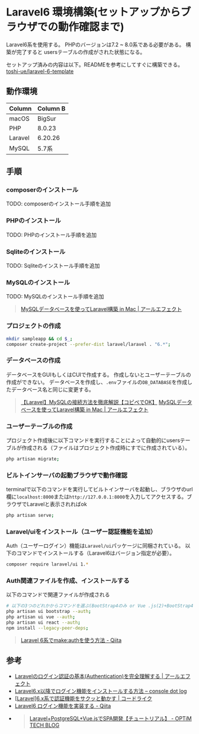 # Laravel6 環境構築(セットアップからブラウザでの動作確認まで)

Laravel6系を使用する。
PHPのバージョンは7.2 ~ 8.0系である必要がある。
構築が完了すると
usersテーブルの作成がされた状態になる。

セットアップ済みの内容は以下。READMEを参考にしてすぐに構築できる。
[toshi-ue/laravel-6-template](https://github.com/toshi-ue/laravel-6-template)

## 動作環境

Column | Column B |
---------|----------|
macOS | BigSur |
PHP |8.0.23|
Laravel|6.20.26|
MySQL|5.7系|

## 手順

### composerのインストール

TODO: composerのインストール手順を追加

### PHPのインストール

TODO: PHPのインストール手順を追加

### Sqliteのインストール

TODO: Sqliteのインストール手順を追加

### MySQLのインストール

TODO: MySQLのインストール手順を追加
> [MySQLデータベースを使ってLaravel構築 in Mac | アールエフェクト](https://reffect.co.jp/laravel/mysql-laravel-in-mac)

### プロジェクトの作成

```bash
mkdir sampleapp && cd $_;
composer create-project --prefer-dist laravel/laravel . "6.*";
```

### データベースの作成

データベースをGUIもしくはCUIで作成する。
作成しないとユーザーテーブルの作成ができない。
データベースを作成し、`.env`ファイルの`DB_DATABASE`を作成したデータベース名と同じに変更する。

> [【Laravel】MySQLの接続方法を徹底解説【コピペでOK】](https://yaba-blog.com/laravel-db/)
> [MySQLデータベースを使ってLaravel構築 in Mac | アールエフェクト](https://reffect.co.jp/laravel/mysql-laravel-in-mac)

### ユーザーテーブルの作成

プロジェクト作成後に以下コマンドを実行することによって自動的にusersテーブルが作成される（ファイルはプロジェクト作成時にすでに作成されている）。

```bash
php artisan migrate;
```

### ビルトインサーバの起動ブラウザで動作確認

terminalで以下のコマンドを実行してビルトインサーバを起動し、ブラウザのurl欄に`localhost:8000`または`http://127.0.0.1:8000`を入力してアクセスする。ブラウザでLaravelと表示されればok

```bash
php artisan serve;
```

### Laravel/uiをインストール（ユーザー認証機能を追加）

Auth（ユーザーログイン）機能は`Laravel/ui`パッケージに同梱されている。
以下のコマンドでインストールする（Laravel6はバージョン指定が必要）。

```bash
composer require laravel/ui 1.*
```

### Auth関連ファイルを作成、インストールする

以下のコマンドで関連ファイルが作成される

```bash
# 以下の3つのどれかからコマンドを選ぶ(BootStrap4のみ or Vue .js(2)+BootStrap4 or React.js+BootStrap4)
php artisan ui bootstrap --auth;
php artisan ui vue --auth;
php artisan ui react --auth;
npm install --legacy-peer-deps;
```

> [Laravel 6系でmake:authを使う方法 - Qiita](https://qiita.com/rei67/items/d6d0f5f6e58edbb17c09)

## 参考

- [Laravelのログイン認証の基本(Authentication)を完全理解する | アールエフェクト](https://reffect.co.jp/laravel/laravel-authentication-understand)
- [Laravel6.x以降でログイン機能をインストールする方法 – console dot log](https://blog.capilano-fw.com/?p=4576)
- [[Laravel]6.x系で認証機能をサクッと動かす | コードライク](https://codelikes.com/laravel-use-auth/)
- [Laravel6 ログイン機能を実装する - Qiita](https://qiita.com/ucan-lab/items/bd0d6f6449602072cb87)
- > [Laravel+PostgreSQL+Vue.jsでSPA開発【チュートリアル】 - OPTiM TECH BLOG](https://tech-blog.optim.co.jp/entry/2019/08/13/173000)
